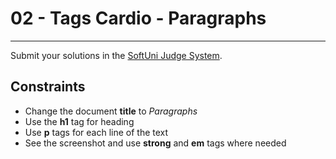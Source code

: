 ﻿# 02 - Tags Cardio - Paragraphs
------

Submit your solutions in the [SoftUni Judge System](https://judge.softuni.bg/Contests/1136/Introduction-to-HTML-and-CSS).
## Constraints
* Change the document **title** to *Paragraphs*
* Use the **h1** tag for heading
* Use **p** tags for each line of the text
* See the screenshot and use **strong** and **em** tags where needed